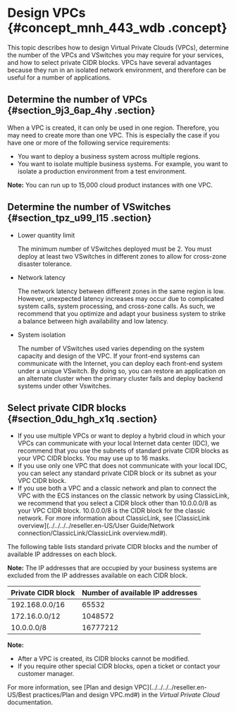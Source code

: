 # Design VPCs {#concept_mnh_443_wdb .concept}

This topic describes how to design Virtual Private Clouds \(VPCs\), determine the number of the VPCs and VSwitches you may require for your services, and how to select private CIDR blocks. VPCs have several advantages because they run in an isolated network environment, and therefore can be useful for a number of applications.

## Determine the number of VPCs {#section_9j3_6ap_4hy .section}

When a VPC is created, it can only be used in one region. Therefore, you may need to create more than one VPC. This is especially the case if you have one or more of the following service requirements:

-   You want to deploy a business system across multiple regions.
-   You want to isolate multiple business systems. For example, you want to isolate a production environment from a test environment.

**Note:** You can run up to 15,000 cloud product instances with one VPC.

## Determine the number of VSwitches {#section_tpz_u99_l15 .section}

-   Lower quantity limit

    The minimum number of VSwitches deployed must be 2. You must deploy at least two VSwitches in different zones to allow for cross-zone disaster tolerance.

-   Network latency

    The network latency between different zones in the same region is low. However, unexpected latency increases may occur due to complicated system calls, system processing, and cross-zone calls. As such, we recommend that you optimize and adapt your business system to strike a balance between high availability and low latency.

-   System isolation

    The number of VSwitches used varies depending on the system capacity and design of the VPC. If your front-end systems can communicate with the Internet, you can deploy each front-end system under a unique VSwitch. By doing so, you can restore an application on an alternate cluster when the primary cluster fails and deploy backend systems under other Vswitches.


## Select private CIDR blocks {#section_0du_hgh_x1q .section}

-   If you use multiple VPCs or want to deploy a hybrid cloud in which your VPCs can communicate with your local Internet data center \(IDC\), we recommend that you use the subnets of standard private CIDR blocks as your VPC CIDR blocks. You may use up to 16 masks.
-   If you use only one VPC that does not communicate with your local IDC, you can select any standard private CIDR block or its subnet as your VPC CIDR block.
-   If you use both a VPC and a classic network and plan to connect the VPC with the ECS instances on the classic network by using ClassicLink, we recommend that you select a CIDR block other than 10.0.0.0/8 as your VPC CIDR block. 10.0.0.0/8 is the CIDR block for the classic network. For more information about ClassicLink, see [ClassicLink overview](../../../../reseller.en-US/User Guide/Network connection/ClassicLink/ClassicLink overview.md#).

The following table lists standard private CIDR blocks and the number of available IP addresses on each block.

**Note:** The IP addresses that are occupied by your business systems are excluded from the IP addresses available on each CIDR block.

|Private CIDR block|Number of available IP addresses|
|:-----------------|:-------------------------------|
|192.168.0.0/16|65532|
|172.16.0.0/12|1048572|
|10.0.0.0/8|16777212|

**Note:** 

-   After a VPC is created, its CIDR blocks cannot be modified.
-   If you require other special CIDR blocks, open a ticket or contact your customer manager.

For more information, see [Plan and design VPC](../../../../reseller.en-US/Best practices/Plan and design VPC.md#) in the *Virtual Private Cloud* documentation.


